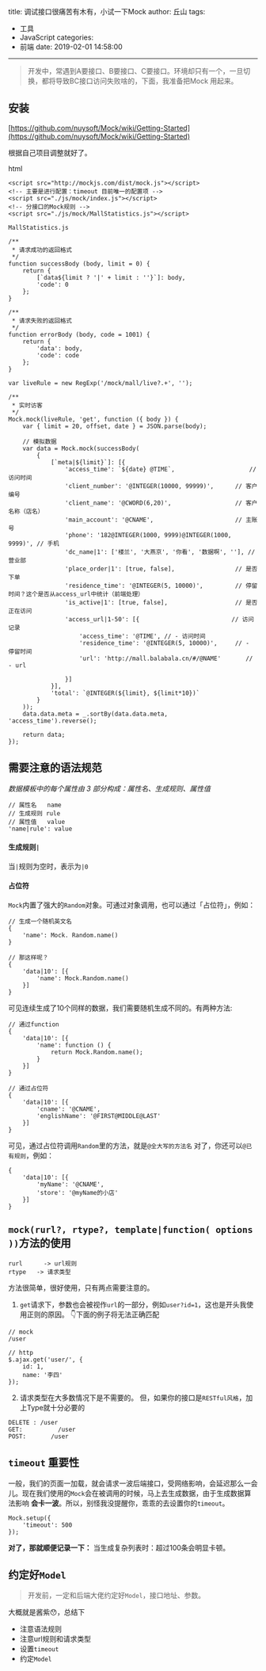 title: 调试接口很痛苦有木有，小试一下Mock
author: 丘山
tags:
  - 工具
  - JavaScript
categories:
  - 前端
date: 2019-02-01 14:58:00
---
> 开发中，常遇到A要接口、B要接口、C要接口。环境却只有一个，一旦切换，都将导致BC接口访问失败啥的，下面，我准备把Mock 用起来。

## 安装

[https://github.com/nuysoft/Mock/wiki/Getting-Started](https://github.com/nuysoft/Mock/wiki/Getting-Started)

根据自己项目调整就好了。

html
```
<script src="http://mockjs.com/dist/mock.js"></script>
<!-- 主要是进行配置：timeout 目前唯一的配置项 -->
<script src="./js/mock/index.js"></script>
<!-- 分接口的Mock规则 -->
<script src="./js/mock/MallStatistics.js"></script>
```

`MallStatistics.js`

```
/**
 * 请求成功的返回格式
 */
function successBody (body, limit = 0) {
    return {
        [`data${limit ? '|' + limit : ''}`]: body,
        'code': 0
    };
}

/**
 * 请求失败的返回格式
 */
function errorBody (body, code = 1001) {
    return {
        'data': body,
        'code': code
    };
}

var liveRule = new RegExp('/mock/mall/live?.+', '');

/**
 * 实时访客
 */
Mock.mock(liveRule, 'get', function ({ body }) {
    var { limit = 20, offset, date } = JSON.parse(body);

    // 模拟数据
    var data = Mock.mock(successBody(
        {
            [`meta|${limit}`]: [{
                'access_time': `${date} @TIME`,                     // 访问时间
                'client_number': '@INTEGER(10000, 99999)',      // 客户编号
                'client_name': '@CWORD(6,20)',                  // 客户名称（店名）
                'main_account': '@CNAME',                       // 主账号
                'phone': '182@INTEGER(1000, 9999)@INTEGER(1000, 9999)', // 手机
                'dc_name|1': ['楼兰', '大燕京', '你看', '数据啊', ''], // 营业部
                'place_order|1': [true, false],                 // 是否下单
                'residence_time': '@INTEGER(5, 10000)',         // 停留时间？这个是否从access_url中统计（前端处理）
                'is_active|1': [true, false],                   // 是否正在访问
                'access_url|1-50': [{                          // 访问记录
                    'access_time': '@TIME', // - 访问时间
                    'residence_time': '@INTEGER(5, 10000)',     // - 停留时间
                    'url': 'http://mall.balabala.cn/#/@NAME'       // - url

                }]
            }],
            'total': `@INTEGER(${limit}, ${limit*10})`
        }
    ));
    data.data.meta = _.sortBy(data.data.meta, 'access_time').reverse();

    return data;
});
```

## 需要注意的语法规范

*数据模板中的每个属性由 3 部分构成：属性名、生成规则、属性值*

```
// 属性名   name
// 生成规则 rule
// 属性值   value
'name|rule': value
```

#### 生成规则`|`

当`|`规则为空时，表示为`|0`

#### 占位符

`Mock`内置了强大的`Random`对象。可通过对象调用，也可以通过「占位符」，例如：

```
// 生成一个随机英文名
{
    'name': Mock. Random.name()
}

// 那这样呢？
{
    'data|10': [{
        'name': Mock.Random.name()
    }]
}
```

可见连续生成了10个同样的数据，我们需要随机生成不同的。有两种方法:

```
// 通过function
{
    'data|10': [{
        'name': function () {
            return Mock.Random.name();
        }
    }]
}

// 通过占位符
{
    'data|10': [{
        'cname': '@CNAME',
        'englishName': '@FIRST@MIDDLE@LAST'
    }]
}
```

可见，通过占位符调用`Random`里的方法，就是`@全大写的方法名`
对了，你还可以`@已有规则`，例如：

```
{
    'data|10': [{
        'myName': '@CNAME',
        'store': '@myName的小店'
    }]
}
```

## `mock(rurl?, rtype?, template|function( options ))`方法的使用

```
rurl      -> url规则
rtype   -> 请求类型
```

方法很简单，很好使用，只有两点需要注意的。

1. `get`请求下，参数也会被视作`url`的一部分，例如`user?id=1`，这也是开头我使用正则的原因。 
👇下面的例子将无法正确匹配

```
// mock
/user

// http
$.ajax.get('user/', {
    id: 1,
    name: '李四'
});
```

2. 请求类型在大多数情况下是不需要的。
但，如果你的接口是`RESTful风格`，加上Type就十分必要的

```
DELETE : /user
GET:          /user
POST:       /user
```

## `timeout` 重要性

一般，我们的页面一加载，就会请求一波后端接口，受网络影响，会延迟那么一会儿。现在我们使用的`Mock`会在被调用的时候，马上去生成数据，由于生成数据算法影响 **会卡一波**。所以，别怪我没提醒你，乖乖的去设置你的`timeout`。

```
Mock.setup({
    'timeout': 500
});
```

**对了，那就顺便记录一下：**
当生成复杂列表时：超过100条会明显卡顿。

## 约定好`Model`

> 开发前，一定和后端大佬约定好`Model`，接口地址、参数。

大概就是酱紫😯，总结下

- 注意语法规则
- 注意url规则和请求类型
- 设置`timeout`
- 约定`Model`


